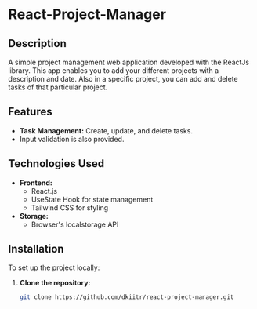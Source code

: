 # React-Project-Manager

## Description
A simple project management web application developed with the ReactJs library.
This app enables you to add your different projects with a description and date.
Also in a specific project, you can add and delete tasks of that particular project.

## Features

- **Task Management:** Create, update, and delete tasks.
- Input validation is also provided.

## Technologies Used

- **Frontend:**
  - React.js
  - UseState Hook for state management
  - Tailwind CSS for styling
- **Storage:**
  - Browser's localstorage API
  

## Installation

To set up the project locally:

1. **Clone the repository:**
   ```bash
   git clone https://github.com/dkiitr/react-project-manager.git

